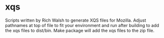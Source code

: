 xqs
===

Scripts written by Rich Walsh to generate XQS files for Mozilla.
Adjust pathnames at top of file to fit your environment and run after building to add the xqs files to dist/bin.
Make package will add the xqs files to the zip file.
